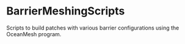 # BarrierMeshingScripts
Scripts to build patches with various barrier configurations using the OceanMesh program.
